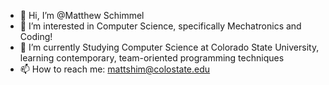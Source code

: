 - 👋 Hi, I’m @Matthew Schimmel
- 👀 I’m interested in Computer Science, specifically Mechatronics and Coding!
- 🌱 I’m currently Studying Computer Science at Colorado State University, learning contemporary, team-oriented programming techniques
- 📫 How to reach me: mattshim@colostate.edu
